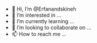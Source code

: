 - 👋 Hi, I’m @Erfanandskineh
- 👀 I’m interested in ...
- 🌱 I’m currently learning ...
- 💞️ I’m looking to collaborate on ...
- 📫 How to reach me ...

<!---
Erfanandskineh/Erfanandskineh is a ✨ special ✨ repository because its `README.md` (this file) appears on your GitHub profile.
You can click the Preview link to take a look at your changes.
--->
